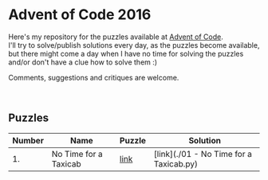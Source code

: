 # Advent of Code 2016

Here's my repository for the puzzles available at [Advent of Code](http://adventofcode.com/).  
I'll try to solve/publish solutions every day, as the puzzles become available, but there might come a day when I have no time for solving the puzzles and/or don't have a clue how to solve them :)

Comments, suggestions and critiques are welcome.

&nbsp;

## Puzzles

Number | Name | Puzzle | Solution
--- | --- | --- | ---
1. | No Time for a Taxicab | [link](http://adventofcode.com/2016/day/1) | [link](./01 - No Time for a Taxicab.py) 
